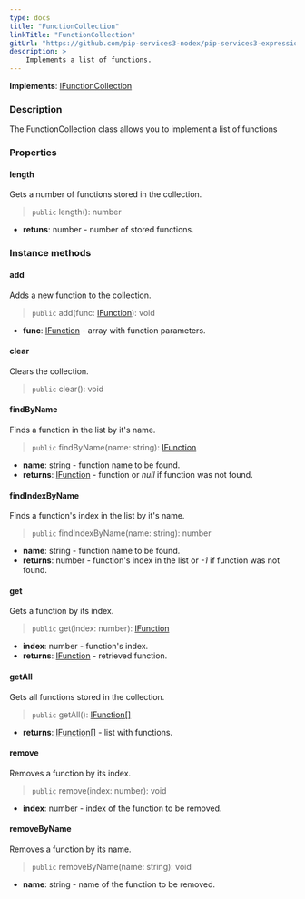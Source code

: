 ```yaml
---
type: docs
title: "FunctionCollection"
linkTitle: "FunctionCollection"
gitUrl: "https://github.com/pip-services3-nodex/pip-services3-expressions-nodex"
description: > 
    Implements a list of functions.
---
```


**Implements**: [IFunctionCollection](../ifunction_collection)

### Description

The FunctionCollection class allows you to implement a list of functions


### Properties

#### length
Gets a number of functions stored in the collection.
> `public` length(): number

- **retuns**: number - number of stored functions.

### Instance methods

#### add
Adds a new function to the collection.

> `public` add(func: [IFunction](../ifunction)): void 

- **func**: [IFunction](../ifunction) - array with function parameters.


#### clear
Clears the collection.

> `public` clear(): void


#### findByName
Finds a function in the list by it's name.

> `public` findByName(name: string): [IFunction](../ifunction)

- **name**: string - function name to be found.
- **returns**: [IFunction](../ifunction) - function or *null* if function was not found.

#### findIndexByName
Finds a function's index in the list by it's name. 

> `public` findIndexByName(name: string): number

- **name**: string - function name to be found.
- **returns**: number - function's index in the list or *-1* if function was not found.

#### get
Gets a function by its index.

> `public` get(index: number): [IFunction](../ifunction)

- **index**: number - function's index.
- **returns**: [IFunction](../ifunction) - retrieved function.

#### getAll
Gets all functions stored in the collection.

> `public` getAll(): [IFunction[]](../ifunction)

- **returns**: [IFunction[]](../ifunction) - list with functions.


#### remove
Removes a function by its index.
> `public` remove(index: number): void

- **index**: number - index of the function to be removed.

#### removeByName
Removes a function by its name.
> `public` removeByName(name: string): void

- **name**: string - name of the function to be removed.

